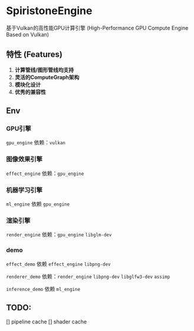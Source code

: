 # SpiristoneEngine

基于Vulkan的高性能GPU计算引擎 (High-Performance GPU Compute Engine Based on Vulkan)

## 特性 (Features)
1. **计算管线/图形管线均支持**
2. **灵活的ComputeGraph架构**
3. **模块化设计**
4. **优秀的兼容性**

## Env
### GPU引擎
`gpu_engine` 依赖：`vulkan`

### 图像效果引擎
`effect_engine` 依赖：`gpu_engine`

### 机器学习引擎
`ml_engine` 依赖 `gpu_engine`

### 渲染引擎
`render_engine` 依赖：`gpu_engine` `libglm-dev`

### demo
`effect_demo` 依赖 `effect_engine` `libpng-dev`

`renderer_demo` 依赖：`render_engine` `libpng-dev` `libglfw3-dev` `assimp`

`inference_demo` 依赖 `ml_engine`

## TODO:
[] pipeline cache
[] shader cache
